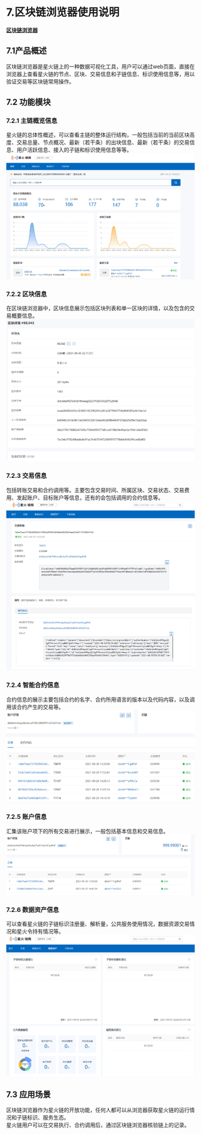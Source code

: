 # 7.区块链浏览器使用说明

**[区块链浏览器](http://test-explorer.bitfactory.cn/)**

<a name="mzYWs"></a>
## 7.1产品概述
区块链浏览器是星火链上的一种数据可视化工具，用户可以通过web页面，直接在浏览器上查看星火链的节点、区块、交易信息和子链信息、标识使用信息等，用以验证交易等区块链常用操作。
<a name="FQBXC"></a>

## 7.2 功能模块
<a name="OvAsU"></a>

### 7.2.1 主链概览信息
星火链的总体性概述，可以查看主链的整体运行结构，一般包括当前的当前区块高度、交易总量、节点概况、最新（若干条）的出块信息、最新（若干条）的交易信息、用户活跃信息、接入的子链和标识使用信息等等。<br />![image.png](../_static/images/explorer_1.png)
<a name="nTvGV"></a>

### 7.2.2 区块信息
在区块链浏览器中，区块信息展示包括区块列表和单一区块的详情，以及包含的交易概要信息。<br />![image.png](../_static/images/explorer_2.png)
<a name="mKJBx"></a>

### 7.2.3 交易信息
包括转账交易和合约调用等。主要包含交易时间、所属区块、交易状态、交易费用、发起账户、目标账户等信息，还有的会包括调用的合约信息等。<br />![image.png](../_static/images/explorer_3.png)
<a name="QR4nr"></a>

### 7.2.4 智能合约信息
合约信息的展示主要包括合约的名字、合约所用语言的版本以及代码内容，以及调用该合约产生的交易等。<br />![image.png](../_static/images/explorer_4.png)
<a name="s71Y4"></a>

### 7.2.5 账户信息
汇集该账户项下的所有交易进行展示，一般包括基本信息和交易信息。
![image.png](../_static/images/explorer_5.png)
<a name="pd5kl"></a>

### 7.2.6 数据资产信息
可以查看星火链的子链标识注册量、解析量，公共服务使用情况，数据资源交易情况和星火令持有情况等。<br />![image.png](../_static/images/explorer_6.png)
<a name="WxL2r"></a>

## 7.3 应用场景
区块链浏览器作为星火链的开放功能，任何人都可以从浏览器获取星火链的运行情况和子链标识、服务生态。<br />星火链用户可以在交易执行、合约调用后，通过区块链浏览器核验链上的记录。
<a name="yKLey"></a>

